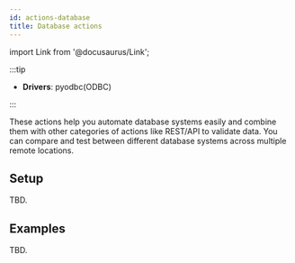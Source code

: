 ```yaml
---
id: actions-database
title: Database actions
---
```


import Link from '@docusaurus/Link';

:::tip

- **Drivers**: pyodbc(ODBC)

:::

These actions help you automate database systems easily and combine them with other categories of actions like <Link to="/docs/actions-rest-api">REST/API</Link> to validate data. You can compare and test between different database systems across multiple remote locations. 

## Setup

TBD.

## Examples

TBD.
